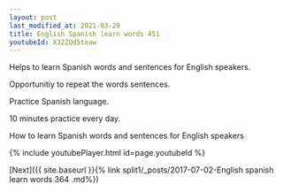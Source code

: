 ```yaml
---
layout: post
last_modified_at: 2021-03-29
title: English Spanish learn words 451 
youtubeId: X32ZQd5teaw
---
```

 
 
Helps to learn Spanish words and sentences for English speakers.

Opportunitiy to repeat the words sentences. 

Practice Spanish language. 
 
10 minutes practice every day. 
 
How to learn Spanish words and sentences for English speakers 
 
{% include youtubePlayer.html id=page.youtubeId %}
 
 
[Next]({{ site.baseurl }}{% link  split1/_posts/2017-07-02-English spanish learn words 364 .md%})
 
